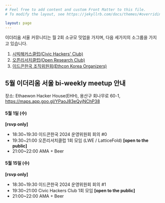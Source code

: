```yaml
---
# Feel free to add content and custom Front Matter to this file.
# To modify the layout, see https://jekyllrb.com/docs/themes/#overriding-theme-defaults

layout: page
---
```


이더리움 서울 커뮤니티는 월 2회 소규모 밋업을 가지며, 다음 세가지의 소그룹을 가지고 있습니다.

1. [시빅해커스클럽(Civic Hackers' Club)](/civic-hackers-club)
2. [오픈리서치클럽(Open Research Club)](/open-research-club)
3. [이드콘한국 조직위원회(Ethcon Korea Organizers)](/ethcon-korea)

## 5월 이더리움 서울 bi-weekly meetup 안내
장소: Ethaewon Hacker House(EHH), 용산구 회나무로 60-1, https://maps.app.goo.gl/YPaoJ83eQyjNChP38

#### 5월 1일 (수)
**[rsvp only]**
* 18:30~19:30 이드콘한국 2024 운영위원회 회의 #0
* 19:30~21:00 오픈리서치클럽 1회 모임 (LWE / LatticeFold)
**[open to the public]**
* 21:00~22:00 AMA  + Beer

#### 5월 15일 (수)
**[rsvp only]**
* 18:30~19:30 이드콘한국 2024 운영위원회 회의 #1
* 19:30~21:00 Civic Hackers Club 1회 모임
**[open to the public]**
* 21:00~22:00 AMA  + Beer
